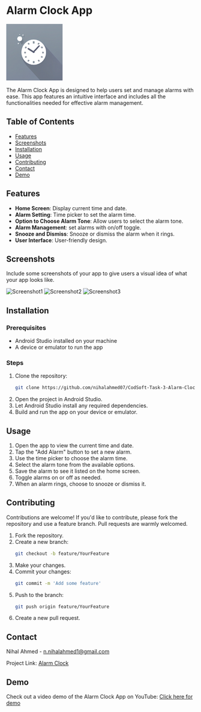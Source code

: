 # Alarm Clock App

<img src="app/src/main/ic_launcher-playstore.png" alt="Logo" width="150" height="150">

The Alarm Clock App is designed to help users set and manage alarms with ease. This app features an intuitive interface and includes all the functionalities needed for effective alarm management.

## Table of Contents

- [Features](#features)
- [Screenshots](#screenshots)
- [Installation](#installation)
- [Usage](#usage)
- [Contributing](#contributing)
- [Contact](#contact)
- [Demo](#demo)

## Features

- **Home Screen**: Display current time and date.
- **Alarm Setting**: Time picker to set the alarm time.
- **Option to Choose Alarm Tone**: Allow users to select the alarm tone.
- **Alarm Management**: set alarms with on/off toggle.
- **Snooze and Dismiss**: Snooze or dismiss the alarm when it rings.
- **User Interface**: User-friendly design.

## Screenshots

Include some screenshots of your app to give users a visual idea of what your app looks like.

![Screenshot1](link_to_screenshot1)
![Screenshot2](link_to_screenshot2)
![Screenshot3](link_to_screenshot3)

## Installation

### Prerequisites

- Android Studio installed on your machine
- A device or emulator to run the app

### Steps

1. Clone the repository:
    ```bash
    git clone https://github.com/nihalahmed07/CodSoft-Task-3-Alarm-Clock.git
    ```
2. Open the project in Android Studio.
3. Let Android Studio install any required dependencies.
4. Build and run the app on your device or emulator.

## Usage

1. Open the app to view the current time and date.
2. Tap the "Add Alarm" button to set a new alarm.
3. Use the time picker to choose the alarm time.
4. Select the alarm tone from the available options.
5. Save the alarm to see it listed on the home screen.
6. Toggle alarms on or off as needed.
7. When an alarm rings, choose to snooze or dismiss it.

## Contributing

Contributions are welcome! If you'd like to contribute, please fork the repository and use a feature branch. Pull requests are warmly welcomed.

1. Fork the repository.
2. Create a new branch:
    ```bash
    git checkout -b feature/YourFeature
    ```
3. Make your changes.
4. Commit your changes:
    ```bash
    git commit -m 'Add some feature'
    ```
5. Push to the branch:
    ```bash
    git push origin feature/YourFeature
    ```
6. Create a new pull request.

## Contact

Nihal Ahmed - [n.nihalahmed1@gmail.com](mailto:n.nihalahmed1@gmail.com)

Project Link: [Alarm Clock](https://github.com/nihalahmed07/CodSoft-Task-3-Alarm-Clock)

## Demo

Check out a video demo of the Alarm Clock App on YouTube: [Click here for demo](https://www.youtube.com/link_to_alarm_clock_demo)
